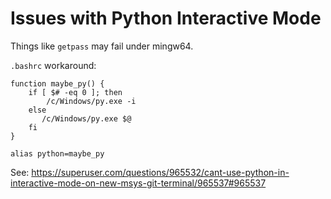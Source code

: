 # Issues with Python Interactive Mode
Things like `getpass` may fail under mingw64.

`.bashrc` workaround:
```
function maybe_py() {
    if [ $# -eq 0 ]; then
        /c/Windows/py.exe -i
    else
       /c/Windows/py.exe $@
    fi
}

alias python=maybe_py
```

See: https://superuser.com/questions/965532/cant-use-python-in-interactive-mode-on-new-msys-git-terminal/965537#965537
